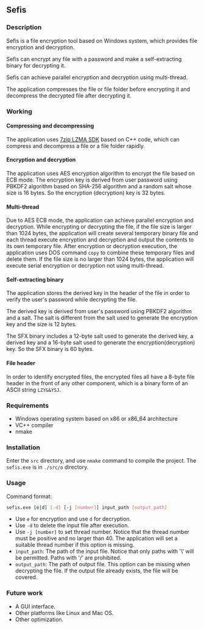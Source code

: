 ## Sefis

### Description

Sefis is a file encryption tool based on Windows system, which provides file encryption and decryption.

Sefis can encrypt any file with a password and make a self-extracting binary for decrypting it.

Sefis can achieve parallel encryption and decryption using multi-thread.

The application compresses the file or file folder before encrypting it and decompress the decrypted file after decrypting it.

### Working

#### Compressing and decompressing

The application uses [7zip LZMA SDK](https://www.7-zip.org/sdk.html) based on C++ code, which can compress and decompress a file or a file folder rapidly. 

#### Encryption and decryption

The application uses AES encryption algorithm to encrypt the file based on ECB mode. The encryption key is derived from user password using PBKDF2 algorithm based on SHA-256 algorithm and a random salt whose size is 16 bytes. So the encryption (decryption) key is 32 bytes. 

#### Multi-thread

Due to AES ECB mode, the application can achieve parallel encryption and decryption. While encrypting or decrypting the file, if the file size is larger than 1024 bytes, the application will create several temporary binary file and each thread execute encryption and decryption and output the contents to its own temporary file. After encryption or decryption execution, the application uses DOS command `copy` to combine these temporary files and delete them. If the file size is no larger than 1024 bytes, the application will execute serial encryption or decryption not using multi-thread.

#### Self-extracting binary

The application stores the derived key in the header of the file in order to verify the user's password while decrypting the file.

The derived key is derived from user's password using PBKDF2 algorithm and a salt. The salt is different from the salt used to generate the encryption key and the size is 12 bytes.

 The SFX binary includes a 12-byte salt used to generate the derived key, a derived key and a 16-byte salt used to generate the encryption(decryption) key. So the SFX binary is 60 bytes.

#### File header

In order to identify encrypted files, the encrypted files all have a 8-byte file header in the front of any other component, which is a binary form of an ASCII string `LZY&&YSJ`.

### Requirements

* Windows operating system based on x86 or x86_64 architecture
* VC++ compiler
* nmake

### Installation

Enter the `src` directory, and use `nmake` command to compile the project. The `sefis.exe` is in `./src/o` directory.

### Usage

Command format:

```bash
sefis.exe [e|d] [-d] [-j [number]] input_path [output_path]
```

* Use `e` for encryption and use `d` for decryption.
* Use `-d` to delete the input file after execution.
* Use `-j [number]` to set thread number. Notice that the thread number must be positive and no larger than 40. The application will set a suitable thread number if this option is missing.
* `input_path`: The path of the input file. Notice that only paths with '\\' will be permitted. Paths with '/' are prohibited.
* `output_path`: The path of output file. This option can be missing when decrypting the file. If the output file already exists, the file will be covered.

### Future work

* A GUI interface.
* Other platforms like Linux and Mac OS.
* Other optimization. 



